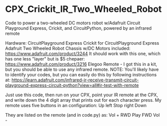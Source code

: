 # CPX_Crickit_IR_Two_Wheeled_Robot
Code to power a two-wheeled DC motors robot w/Adafruit Circuit Playground Express, Crickit, and CircuitPython, powered by an infrared remote

Hardware:
CircuitPlayground Express
Crickit for CircuitPlayground Express
Adafruit Two Wheeled Robot Chassis w/DC Motors included: https://www.adafruit.com/product/3244
It should work with this one, which has one less "layer" but is $5 chepaer: https://www.adafruit.com/product/3216
Elegoo Remote - I got this in a kit, but you should be able to use any infrared remote.
NOTE: You'll likely have to identify your codes, but you can easily do this by following instructions at:
https://learn.adafruit.com/infrared-ir-receive-transmit-circuit-playground-express-circuit-python?view=all#ir-test-with-remote

Just use this code, then run on your CPX, point your IR remote at the CPX, and write down the 4 digit array that prints out for each character press. My remote uses five buttons in an configuration:
        Up
 left  Stop  right
       Down

They are listed on the remote (and in code.py) as:
       Vol +
RWD    Play   FWD
       Vol -
